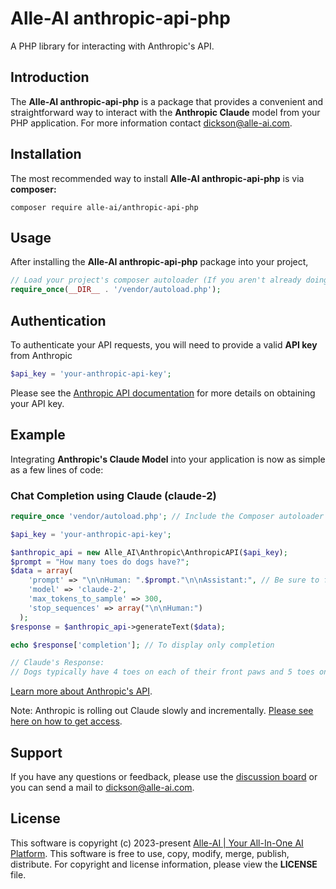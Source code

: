 # Alle-AI anthropic-api-php

A PHP library for interacting with Anthropic's API.


## Introduction

The **Alle-AI anthropic-api-php** is a package that provides a convenient and straightforward way to interact with the **Anthropic Claude** model from your PHP application.
For more information contact [dickson@alle-ai.com](mailto:dickson@alle-ai.com).


## Installation
The most recommended way to install **Alle-AI anthropic-api-php** is via **composer:**

```shell
composer require alle-ai/anthropic-api-php
```

## Usage

After installing the **Alle-AI anthropic-api-php** package into your project,

```php
// Load your project's composer autoloader (If you aren't already doing so).
require_once(__DIR__ . '/vendor/autoload.php');
```

## Authentication
To authenticate your API requests, you will need to provide a valid **API key** from Anthropic

```php
$api_key = 'your-anthropic-api-key';
```

Please see the [Anthropic API documentation](https://console.anthropic.com/docs) for more details on obtaining your API key.


## Example

Integrating **Anthropic's Claude Model** into your application is now as simple as a few lines of code:

### Chat Completion using Claude (claude-2)

```php
require_once 'vendor/autoload.php'; // Include the Composer autoloader

$api_key = 'your-anthropic-api-key';

$anthropic_api = new Alle_AI\Anthropic\AnthropicAPI($api_key);
$prompt = "How many toes do dogs have?";
$data = array(
    'prompt' => "\n\nHuman: ".$prompt."\n\nAssistant:", // Be sure to format prompt appropriately
    'model' => 'claude-2',
    'max_tokens_to_sample' => 300,
    'stop_sequences' => array("\n\nHuman:")
  );
$response = $anthropic_api->generateText($data);

echo $response['completion']; // To display only completion

// Claude's Response: 
// Dogs typically have 4 toes on each of their front paws and 5 toes on each of their back paws, for a total of 18 toes.
```
[Learn more about Anthropic's API](https://console.anthropic.com/docs/api).

Note: Anthropic is rolling out Claude slowly and incrementally. [Please see here on how to get access](https://console.anthropic.com/docs/access).


## Support

If you have any questions or feedback, please use the [discussion board](https://github.com/Alle-AI/anthropic-api-php/discussions) or you can send a mail to [dickson@alle-ai.com](mailto:dickson@alle-ai.com).

## License

This software is copyright (c) 2023-present [Alle-AI | Your All-In-One AI Platform](https://alle-ai.com).
This software is free to use, copy, modify, merge, publish, distribute.
For copyright and license information, please view the **LICENSE** file.
